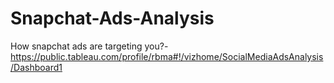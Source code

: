 # Snapchat-Ads-Analysis
How snapchat ads are targeting you?-https://public.tableau.com/profile/rbma#!/vizhome/SocialMediaAdsAnalysis/Dashboard1
